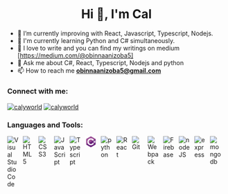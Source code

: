 <h1 align="center">Hi 👋, I'm Cal</h1>

- 🌱 I’m currently improving with React, Javascript, Typescript, Nodejs.
- 🌱 I'm currently learning Python and C# simultaneously.
- 📝 I love to write and you can find my writings on medium [https://medium.com/@obinnaanizoba5]
- 💬 Ask me about C#, React, Typescript, Nodejs and python
- 📫 How to reach me **obinnaanizoba5@gmail.com**
  
<h3 align="left">Connect with me:</h3>
<p align="left">
<a href="https://www.linkedin.com/in/callistus-anizoba-151547134/" target="blank"><img align="center" src="https://raw.githubusercontent.com/rahuldkjain/github-profile-readme-generator/master/src/images/icons/Social/linked-in-alt.svg" alt="calyworld" height="30" width="40" /></a>
<a href="https://discord.gg/caly8449" target="blank"><img align="center" src="https://raw.githubusercontent.com/rahuldkjain/github-profile-readme-generator/master/src/images/icons/Social/discord.svg" alt="calyworld" height="30" width="40" /></a>
</p>

<h3 align="left">Languages and Tools:</h3>
<p align="left><a href="https://code.visualstudio.com/" target="_blank"><img align="left" alt="Visual Studio Code" width="26px" src="https://cdn.jsdelivr.net/gh/devicons/devicon/icons/vscode/vscode-original.svg" style="padding-right:10px;" />
</a>
<a href="https://developer.mozilla.org/en-US/docs/Glossary/HTML5" target="_blank"><img align="left" alt="HTML5" width="26px" src="https://cdn.jsdelivr.net/gh/devicons/devicon/icons/html5/html5-original.svg" style="padding-right:10px;" />
</a>
<a href="https://developer.mozilla.org/en-US/docs/Web/CSS" target="_blank"> <img align="left" alt="CSS3" width="26px" src="https://cdn.jsdelivr.net/gh/devicons/devicon/icons/css3/css3-original.svg" style="padding-right:10px;" />
</a>
<a href="https://developer.mozilla.org/en-US/docs/Web/JavaScript" target="_blank"> <img align="left" alt="JavaScript" width="26px" src="https://cdn.jsdelivr.net/gh/devicons/devicon/icons/javascript/javascript-original.svg" style="padding-right:10px;" />
</a>
<a href="https://www.typescriptlang.org/" target="_blank"><img align="left" alt="Typescript" width="26px" src="https://cdn.jsdelivr.net/gh/devicons/devicon/icons/typescript/typescript-original.svg" style="padding-right:10px;" />
</a>
<a href="https://learn.microsoft.com/en-us/dotnet/csharp/" target="_blank"><img align="left" alt="C#" width="26px" src="https://raw.githubusercontent.com/devicons/devicon/master/icons/csharp/csharp-original.svg" style="padding-right:10px;" />
</a>
<a href="https://www.python.org/" target="_blank"><img align="left" alt="python" width="26px" src="https://cdn.jsdelivr.net/gh/devicons/devicon/icons/python/python-original.svg" style="padding-right:10px;" />
</a>
<a href="https://reactjs.org/" target="_blank"><img align="left" alt="React" width="26px" src="https://cdn.jsdelivr.net/gh/devicons/devicon/icons/react/react-original.svg" style="padding-right:10px;" />
</a>
<a href="https://git-scm.com/" target="_blank"><img align="left" alt="Git" width="26px" src="https://cdn.jsdelivr.net/gh/devicons/devicon/icons/git/git-original.svg" style="padding-right:10px;" />
</a>
<a href="https://webpack.js.org/" target="_blank"><img align="left" alt="Webpack" width="26px" src="https://cdn.jsdelivr.net/gh/devicons/devicon/icons/webpack/webpack-original.svg" style="padding-right:10px;" />
</a>
<a href="https://firebase.google.com/" target="_blank"><img align="left" alt="Firebase" width="26px" src="https://www.svgrepo.com/show/303670/firebase-1-logo.svg" style="padding-right:10px;" />
</a>
<a href="https://nodejs.org/" target="_blank"><img align="left" alt="nodeJS" width="26px" src="https://cdn.jsdelivr.net/gh/devicons/devicon/icons/nodejs/nodejs-original.svg" style="padding-right:10px;" />
</a>
<a href="https://expressjs.com/" target="_blank"><img align="left" alt="express" width="26px" src="https://cdn.jsdelivr.net/gh/devicons/devicon/icons/express/express-original.svg" style="padding-right:10px;" />
</a>
<a href="https://www.mongodb.com/" target="_blank"><img align="left" alt="mongodb" width="26px" src="https://cdn.jsdelivr.net/gh/devicons/devicon/icons/mongodb/mongodb-original.svg" style="padding-right:10px;" />
</a> </p>


